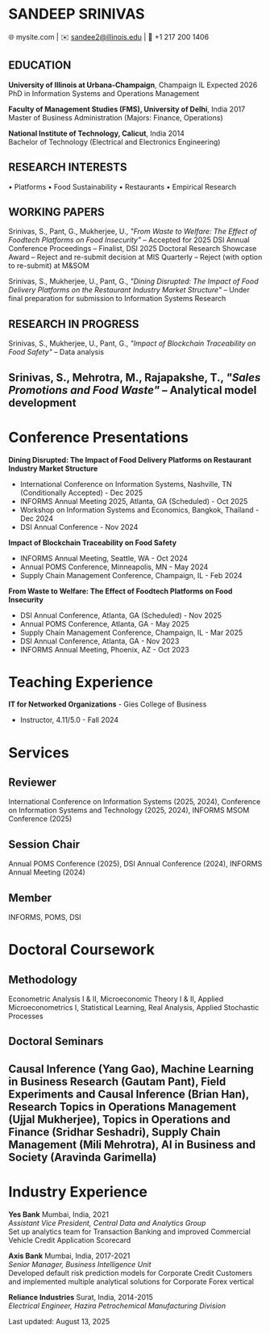 

# SANDEEP SRINIVAS

🌐 mysite.com | ✉️ sandee2@illinois.edu | 📱 +1 217 200 1406

## EDUCATION

**University of Illinois at Urbana-Champaign**, Champaign IL                                Expected 2026  
PhD in Information Systems and Operations Management

**Faculty of Management Studies (FMS), University of Delhi**, India                                    2017  
Master of Business Administration (Majors: Finance, Operations)

**National Institute of Technology, Calicut**, India                                                   2014  
Bachelor of Technology (Electrical and Electronics Engineering)

## RESEARCH INTERESTS

• Platforms  • Food Sustainability  • Restaurants • Empirical Research

## WORKING PAPERS

Srinivas, S., Pant, G., Mukherjee, U., *"From Waste to Welfare: The Effect of Foodtech Platforms on Food Insecurity"*
  – Accepted for 2025 DSI Annual Conference Proceedings
  – Finalist, DSI 2025 Doctoral Research Showcase Award
  – Reject and re-submit decision at MIS Quarterly
  – Reject (with option to re-submit) at M&SOM

Srinivas, S., Mukherjee, U., Pant, G., *"Dining Disrupted: The Impact of Food Delivery Platforms on the Restaurant Industry Market Structure"*
  – Under final preparation for submission to Information Systems Research

## RESEARCH IN PROGRESS

Srinivas, S., Mukherjee, U., Pant, G., *"Impact of Blockchain Traceability on Food Safety"*
  – Data analysis

Srinivas, S., Mehrotra, M., Rajapakshe, T., *"Sales Promotions and Food Waste"*
  – Analytical model development
---

# Conference Presentations

**Dining Disrupted: The Impact of Food Delivery Platforms on Restaurant Industry Market Structure**
* International Conference on Information Systems, Nashville, TN (Conditionally Accepted) - Dec 2025
* INFORMS Annual Meeting 2025, Atlanta, GA (Scheduled) - Oct 2025
* Workshop on Information Systems and Economics, Bangkok, Thailand - Dec 2024
* DSI Annual Conference - Nov 2024

**Impact of Blockchain Traceability on Food Safety**
* INFORMS Annual Meeting, Seattle, WA - Oct 2024
* Annual POMS Conference, Minneapolis, MN - May 2024
* Supply Chain Management Conference, Champaign, IL - Feb 2024

**From Waste to Welfare: The Effect of Foodtech Platforms on Food Insecurity**
* DSI Annual Conference, Atlanta, GA (Scheduled) - Nov 2025
* Annual POMS Conference, Atlanta, GA - May 2025
* Supply Chain Management Conference, Champaign, IL - Mar 2025
* DSI Annual Conference, Atlanta, GA - Nov 2023
* INFORMS Annual Meeting, Phoenix, AZ - Oct 2023

# Teaching Experience

**IT for Networked Organizations** - Gies College of Business
* Instructor, 4.11/5.0 - Fall 2024

# Services

## Reviewer
International Conference on Information Systems (2025, 2024), Conference on Information Systems and Technology (2025, 2024), INFORMS MSOM Conference (2025)

## Session Chair
Annual POMS Conference (2025), DSI Annual Conference (2024), INFORMS Annual Meeting (2024)

## Member
INFORMS, POMS, DSI

# Doctoral Coursework

## Methodology
Econometric Analysis I & II, Microeconomic Theory I & II, Applied Microeconometrics I, Statistical Learning, Real Analysis, Applied Stochastic Processes

## Doctoral Seminars
Causal Inference (Yang Gao), Machine Learning in Business Research (Gautam Pant), Field Experiments and Causal Inference (Brian Han), Research Topics in Operations Management (Ujjal Mukherjee), Topics in Operations and Finance (Sridhar Seshadri), Supply Chain Management (Mili Mehrotra), AI in Business and Society (Aravinda Garimella)
---

# Industry Experience

**Yes Bank** Mumbai, India, 2021  
*Assistant Vice President, Central Data and Analytics Group*  
Set up analytics team for Transaction Banking and improved Commercial Vehicle Credit Application Scorecard

**Axis Bank** Mumbai, India, 2017-2021  
*Senior Manager, Business Intelligence Unit*  
Developed default risk prediction models for Corporate Credit Customers and implemented multiple analytical solutions for Corporate Forex vertical

**Reliance Industries** Surat, India, 2014-2015  
*Electrical Engineer, Hazira Petrochemical Manufacturing Division*

Last updated: August 13, 2025
